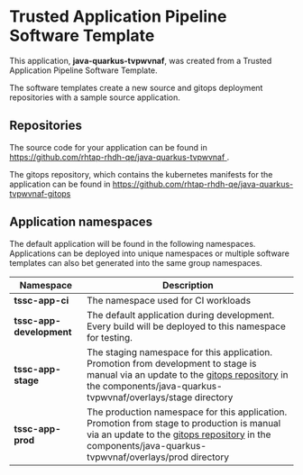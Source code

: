 # Trusted Application Pipeline Software Template

This application, **java-quarkus-tvpwvnaf**, was created from a Trusted Application Pipeline Software Template.

The software templates create a new source and gitops deployment repositories with a sample source application. 

## Repositories

The source code for your application can be found in [https://github.com/rhtap-rhdh-qe/java-quarkus-tvpwvnaf ](https://github.com/rhtap-rhdh-qe/java-quarkus-tvpwvnaf ).
 
The gitops repository, which contains the kubernetes manifests for the application can be found in 
[https://github.com/rhtap-rhdh-qe/java-quarkus-tvpwvnaf-gitops ](https://github.com/rhtap-rhdh-qe/java-quarkus-tvpwvnaf-gitops ) 

## Application namespaces 

The default application will be found in the following namespaces. Applications can be deployed into unique namespaces or multiple software templates can also bet generated into the same group namespaces.  

|  Namespace   |  Description   |  
| -------- | -------- |
| **tssc-app-ci** | The namespace used for CI workloads |
| **tssc-app-development** | The default application during development. Every build will be deployed to this namespace for testing. |
| **tssc-app-stage** | The staging namespace for this application. Promotion from development to stage is manual via an update to the [gitops repository](https://github.com/rhtap-rhdh-qe/java-quarkus-tvpwvnaf-gitops ) in the components/java-quarkus-tvpwvnaf/overlays/stage directory |
| **tssc-app-prod** | The production namespace for this application. Promotion from stage to production is manual via an update to the [gitops repository](https://github.com/rhtap-rhdh-qe/java-quarkus-tvpwvnaf-gitops ) in the components/java-quarkus-tvpwvnaf/overlays/prod directory |